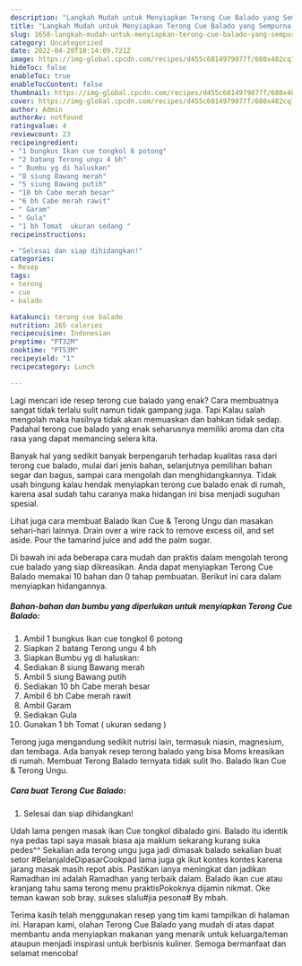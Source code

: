 ```yaml
---
description: "Langkah Mudah untuk Menyiapkan Terong Cue Balado yang Sempurna, Buat Buka Puasa Lezat"
title: "Langkah Mudah untuk Menyiapkan Terong Cue Balado yang Sempurna, Buat Buka Puasa Lezat"
slug: 1658-langkah-mudah-untuk-menyiapkan-terong-cue-balado-yang-sempurna-buat-buka-puasa-lezat
category: Uncategorized
date: 2022-04-20T10:14:09.721Z
image: https://img-global.cpcdn.com/recipes/d455c6814979077f/680x482cq70/terong-cue-balado-foto-resep-utama.jpg
hideToc: false
enableToc: true
enableTocContent: false
thumbnail: https://img-global.cpcdn.com/recipes/d455c6814979077f/680x482cq70/terong-cue-balado-foto-resep-utama.jpg
cover: https://img-global.cpcdn.com/recipes/d455c6814979077f/680x482cq70/terong-cue-balado-foto-resep-utama.jpg
author: Admin
authorAv: notfound
ratingvalue: 4
reviewcount: 23
recipeingredient:
- "1 bungkus Ikan cue tongkol 6 potong"
- "2 batang Terong ungu 4 bh"
- " Bumbu yg di haluskan"
- "8 siung Bawang merah"
- "5 siung Bawang putih"
- "10 bh Cabe merah besar"
- "6 bh Cabe merah rawit"
- " Garam"
- " Gula"
- "1 bh Tomat  ukuran sedang "
recipeinstructions:

- "Selesai dan siap dihidangkan!"
categories:
- Resep
tags:
- terong
- cue
- balado

katakunci: terong cue balado 
nutrition: 265 calories
recipecuisine: Indonesian
preptime: "PT32M"
cooktime: "PT53M"
recipeyield: "1"
recipecategory: Lunch

---
```



Lagi mencari ide resep terong cue balado yang enak? Cara membuatnya sangat tidak terlalu sulit namun tidak gampang juga. Tapi Kalau salah mengolah maka hasilnya tidak akan memuaskan dan bahkan tidak sedap. Padahal terong cue balado yang enak seharusnya memiliki aroma dan cita rasa yang dapat memancing selera kita.


Banyak hal yang sedikit banyak berpengaruh terhadap kualitas rasa dari terong cue balado, mulai dari jenis bahan, selanjutnya pemilihan bahan segar dan bagus, sampai cara mengolah dan menghidangkannya. Tidak usah bingung kalau hendak menyiapkan terong cue balado enak di rumah, karena asal sudah tahu caranya maka hidangan ini bisa menjadi suguhan spesial.

Lihat juga cara membuat Balado Ikan Cue &amp; Terong Ungu dan masakan sehari-hari lainnya. Drain over a wire rack to remove excess oil, and set aside. Pour the tamarind juice and add the palm sugar.


Di bawah ini ada beberapa cara mudah dan praktis dalam mengolah terong cue balado yang siap dikreasikan. Anda dapat menyiapkan Terong Cue Balado memakai 10 bahan dan 0 tahap pembuatan. Berikut ini cara dalam menyiapkan hidangannya.

<!--inarticleads1-->

##### Bahan-bahan dan bumbu yang diperlukan untuk menyiapkan Terong Cue Balado:

1. Ambil 1 bungkus Ikan cue tongkol 6 potong
1. Siapkan 2 batang Terong ungu 4 bh
1. Siapkan  Bumbu yg di haluskan:
1. Sediakan 8 siung Bawang merah
1. Ambil 5 siung Bawang putih
1. Sediakan 10 bh Cabe merah besar
1. Ambil 6 bh Cabe merah rawit
1. Ambil  Garam
1. Sediakan  Gula
1. Gunakan 1 bh Tomat ( ukuran sedang )


Terong juga mengandung sedikit nutrisi lain, termasuk niasin, magnesium, dan tembaga. Ada banyak resep terong balado yang bisa Moms kreasikan di rumah. Membuat Terong Balado ternyata tidak sulit lho. Balado Ikan Cue &amp; Terong Ungu. 

<!--inarticleads2-->

##### Cara buat Terong Cue Balado:


1. Selesai dan siap dihidangkan!

Udah lama pengen masak ikan Cue tongkol dibalado gini. Balado itu identik nya pedas tapi saya masak biasa aja maklum sekarang kurang suka pedes^^ Sekalian ada terong ungu juga jadi dimasak balado sekalian buat setor #BelanjaIdeDipasarCookpad lama juga gk ikut kontes kontes karena jarang masak masih repot abis. Pastikan ianya meningkat dan jadikan Ramadhan ini adalah Ramadhan yang terbaik dalam. Balado ikan cue atau kranjang tahu sama terong menu praktisPokoknya dijamin nikmat. Oke teman kawan sob bray. sukses slalu#jia pesona# By mbah. 

Terima kasih telah menggunakan resep yang tim kami tampilkan di halaman ini. Harapan kami, olahan Terong Cue Balado yang mudah di atas dapat membantu anda menyiapkan makanan yang menarik untuk keluarga/teman ataupun menjadi inspirasi untuk berbisnis kuliner. Semoga bermanfaat dan selamat mencoba!
